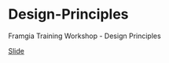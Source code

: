 # Design-Principles
Framgia Training Workshop - Design Principles

[Slide](https://viblo.asia/p/slide-only-object-oriented-design-principles-pVYRPJPmG4ng)
